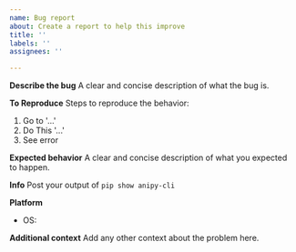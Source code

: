 ```yaml
---
name: Bug report
about: Create a report to help this improve
title: ''
labels: ''
assignees: ''

---
```


**Describe the bug**
A clear and concise description of what the bug is.

**To Reproduce**
Steps to reproduce the behavior:
1. Go to '...'
2. Do This '...'
4. See error

**Expected behavior**
A clear and concise description of what you expected to happen.

**Info**
Post your output of `pip show anipy-cli`

**Platform**
 - OS: 

**Additional context**
Add any other context about the problem here.
